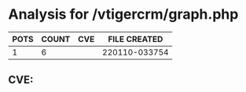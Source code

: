 # Analysis for /vtigercrm/graph.php
| POTS | COUNT | CVE | FILE CREATED |
|---|---|---|---|
| 1 | 6 | | 220110-033754 |

## CVE: 